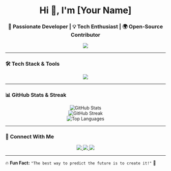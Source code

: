 <h1 align="center">Hi 👋, I'm [Your Name]</h1>
<h3 align="center">🚀 Passionate Developer | 💡 Tech Enthusiast | 🌍 Open-Source Contributor</h3>

<p align="center">
  <img src="https://readme-typing-svg.herokuapp.com?font=Fira+Code&pause=1000&color=36BCF7&center=true&vCenter=true&width=435&lines=Welcome+to+my+GitHub!;I'm+a+Passionate+Developer!;Love+Open-Source+%26+Innovation!" />
</p>

---

### 🛠️ **Tech Stack & Tools**
<p align="center">
  <img src="https://skillicons.dev/icons?i=python,java,js,react,nodejs,django,html,css,tailwind,git,github,linux" />
</p>

---

### 📊 **GitHub Stats & Streak**
<p align="center">
  <img src="https://github-readme-stats.vercel.app/api?username=YourGitHubUsername&show_icons=true&theme=radical" alt="GitHub Stats" />
  <br>
  <img src="https://streak-stats.demolab.com/?user=YourGitHubUsername&theme=radical" alt="GitHub Streak" />
  <br>
  <img src="https://github-readme-stats.vercel.app/api/top-langs/?username=YourGitHubUsername&layout=compact&theme=radical" alt="Top Languages" />
</p>

---

### 🌟 **Connect With Me**
<p align="center">
  <a href="https://www.linkedin.com/in/YourLinkedInUsername/" target="_blank">
    <img src="https://img.shields.io/badge/LinkedIn-0077B5?style=for-the-badge&logo=linkedin&logoColor=white" />
  </a>
  <a href="https://twitter.com/YourTwitterUsername" target="_blank">
    <img src="https://img.shields.io/badge/Twitter-1DA1F2?style=for-the-badge&logo=twitter&logoColor=white" />
  </a>
  <a href="mailto:your.email@example.com">
    <img src="https://img.shields.io/badge/Email-D14836?style=for-the-badge&logo=gmail&logoColor=white" />
  </a>
</p>

---

🔥 **Fun Fact:** `"The best way to predict the future is to create it!"` 🚀  
